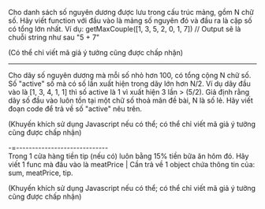 Cho danh sách số nguyên dương được lưu trong cấu trúc mảng, 
gồm N chữ số. Hãy viết function với đầu vào là mảng số nguyên đó và đầu ra là cặp số có tổng lớn nhất. 
Ví dụ: getMaxCouple([1, 3, 5, 2, 0, 1, 7]) // Output sẽ là chuỗi string như sau "5 + 7"

(Có thể chỉ viết mã giả ý tưởng cũng được chấp nhận)

------------------------
Cho dãy số nguyên dương mà mỗi số nhỏ hơn 100, có tổng cộng N chữ số. Số "active" số mà có số lần xuất hiện trong dãy lớn hơn N/2. Ví dụ dãy đầu vào là [1, 3, 4, 1, 1] thì số active là 1 vì xuất hiện 3 lần > (5/2). Giả định rằng dãy số đầu vào luôn tồn tại một chữ số thoả mãn đề bài, N là số lẻ. Hãy viết đoạn code để trả về số "active" nêu trên.

(Khuyến khích sử dụng Javascript nếu có thể; có thể chỉ viết mã giả ý tưởng cũng được chấp nhận)

-=-----------------------------\
Trong 1 cửa hàng 
tiền tip (nếu có) luôn bằng 15% tiền bữa ăn hôm đó. 
Hãy viết 1 func mà đầu vào là meatPrice | 
Cần trả về 1 object chứa thông tin của: sum, meatPrice, tip.

(Khuyến khích sử dụng Javascript nếu có thể; có thể chỉ viết mã giả ý tưởng cũng được chấp nhận)